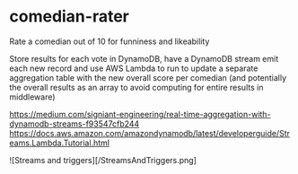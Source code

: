 # comedian-rater

Rate a comedian out of 10 for funniness and likeability

Store results for each vote in DynamoDB, have a DynamoDB stream emit each new record and use AWS Lambda to run to update a separate aggregation table with the new overall score per comedian (and potentially the overall results as an array to avoid computing for entire results in middleware)

https://medium.com/signiant-engineering/real-time-aggregation-with-dynamodb-streams-f93547cfb244
https://docs.aws.amazon.com/amazondynamodb/latest/developerguide/Streams.Lambda.Tutorial.html

![Streams and triggers][/StreamsAndTriggers.png]
